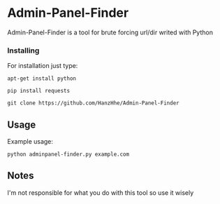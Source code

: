 # Admin-Panel-Finder

Admin-Panel-Finder is a tool for brute forcing url/dir writed with Python

### Installing

For installation just type:

```
apt-get install python
```
```
pip install requests
```
```
git clone https://github.com/HanzHhe/Admin-Panel-Finder
```

## Usage

Example usage:
```
python adminpanel-finder.py example.com
```

## Notes

I'm not responsible for what you do with this tool so use it wisely
